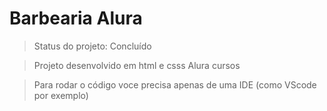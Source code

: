 # Barbearia Alura
> Status do projeto: Concluído

>Projeto desenvolvido em html e csss Alura cursos

>Para rodar o código voce precisa apenas de uma IDE (como VScode por exemplo)
